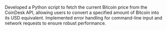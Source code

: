 Developed a Python script to fetch the current Bitcoin price from the CoinDesk API, allowing users to convert a specified amount of Bitcoin into its USD equivalent. Implemented error handling for command-line input and network requests to ensure robust performance.
